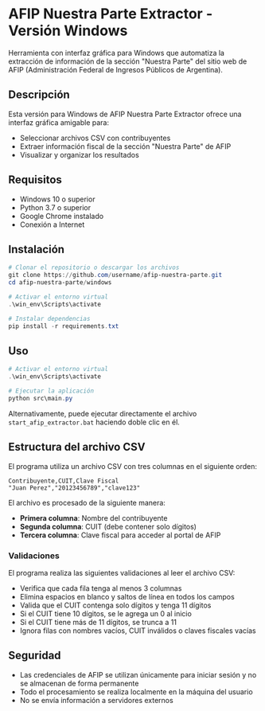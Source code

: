# AFIP Nuestra Parte Extractor - Versión Windows

Herramienta con interfaz gráfica para Windows que automatiza la extracción de información de la sección "Nuestra Parte" del sitio web de AFIP (Administración Federal de Ingresos Públicos de Argentina).

## Descripción

Esta versión para Windows de AFIP Nuestra Parte Extractor ofrece una interfaz gráfica amigable para:
- Seleccionar archivos CSV con contribuyentes
- Extraer información fiscal de la sección "Nuestra Parte" de AFIP
- Visualizar y organizar los resultados

## Requisitos

- Windows 10 o superior
- Python 3.7 o superior
- Google Chrome instalado
- Conexión a Internet

## Instalación

```powershell
# Clonar el repositorio o descargar los archivos
git clone https://github.com/username/afip-nuestra-parte.git
cd afip-nuestra-parte/windows

# Activar el entorno virtual
.\win_env\Scripts\activate

# Instalar dependencias
pip install -r requirements.txt
```

## Uso

```powershell
# Activar el entorno virtual
.\win_env\Scripts\activate

# Ejecutar la aplicación
python src\main.py
```

Alternativamente, puede ejecutar directamente el archivo `start_afip_extractor.bat` haciendo doble clic en él.

## Estructura del archivo CSV

El programa utiliza un archivo CSV con tres columnas en el siguiente orden:

```
Contribuyente,CUIT,Clave Fiscal
"Juan Perez","20123456789","clave123"
```

El archivo es procesado de la siguiente manera:
- **Primera columna**: Nombre del contribuyente
- **Segunda columna**: CUIT (debe contener solo dígitos)
- **Tercera columna**: Clave fiscal para acceder al portal de AFIP

### Validaciones

El programa realiza las siguientes validaciones al leer el archivo CSV:
- Verifica que cada fila tenga al menos 3 columnas
- Elimina espacios en blanco y saltos de línea en todos los campos
- Valida que el CUIT contenga solo dígitos y tenga 11 dígitos
- Si el CUIT tiene 10 dígitos, se le agrega un 0 al inicio
- Si el CUIT tiene más de 11 dígitos, se trunca a 11
- Ignora filas con nombres vacíos, CUIT inválidos o claves fiscales vacías

## Seguridad

- Las credenciales de AFIP se utilizan únicamente para iniciar sesión y no se almacenan de forma permanente
- Todo el procesamiento se realiza localmente en la máquina del usuario
- No se envía información a servidores externos 